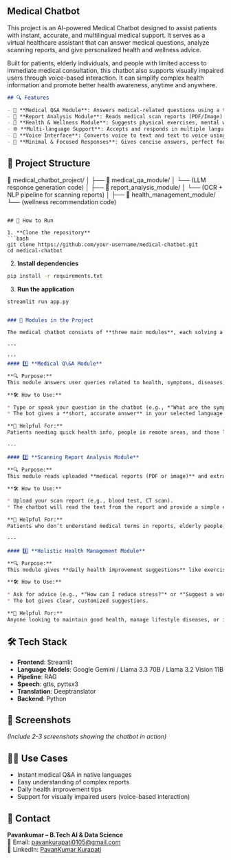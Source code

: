 ## Medical Chatbot
This project is an AI-powered Medical Chatbot designed to assist patients with instant, accurate, and multilingual medical support. It serves as a virtual healthcare assistant that can answer medical questions, analyze scanning reports, and give personalized health and wellness advice.

Built for patients, elderly individuals, and people with limited access to immediate medical consultation, this chatbot also supports visually impaired users through voice-based interaction. It can simplify complex health information and promote better health awareness, anytime and anywhere.

```markdown
## 🔍 Features

- 🧠 **Medical Q&A Module**: Answers medical-related questions using a trained LLM and using RAG Pipeline.
- 📄 **Report Analysis Module**: Reads medical scan reports (PDF/Image) and provides key insights finetuned LLM.
- 🌿 **Health & Wellness Module**: Suggests physical exercises, mental wellness tips, and health management advice.
- 🌐 **Multi-language Support**: Accepts and responds in multiple languages.
- 🎤 **Voice Interface**: Converts voice to text and text to voice using Speech-to-Text and Text-to-Speech.
- 💬 **Minimal & Focused Responses**: Gives concise answers, perfect for real-time assistance.

```

## 🧱 Project Structure

📁 medical\_chatbot\_project/
│
├── 📁 medical\_qa\_module/
│   └── (LLM response generation code)
│
├── 📁 report\_analysis\_module/
│   └── (OCR + NLP pipeline for scanning reports)
│
├── 📁 health\_management\_module/
    └── (wellness recommendation code)


````

## 🚀 How to Run

1. **Clone the repository**
```bash
git clone https://github.com/your-username/medical-chatbot.git
cd medical-chatbot
````

2. **Install dependencies**

```bash
pip install -r requirements.txt
```

3. **Run the application**

```bash
streamlit run app.py
```

```markdown

### 🧩 Modules in the Project

The medical chatbot consists of **three main modules**, each solving a specific problem in healthcare assistance:

---

'''
#### 1️⃣ **Medical Q\&A Module**

**🔍 Purpose:**
This module answers user queries related to health, symptoms, diseases, and general medical knowledge. It uses a Language Model (LLM) trained or prompted on medical data.

**🛠️ How to Use:**

* Type or speak your question in the chatbot (e.g., *"What are the symptoms of diabetes?"*)
* The bot gives a **short, accurate answer** in your selected language.

**👥 Helpful For:**
Patients needing quick health info, people in remote areas, and those looking for trustworthy answers without searching online.

---

#### 2️⃣ **Scanning Report Analysis Module**

**🔍 Purpose:**
This module reads uploaded **medical reports (PDF or image)** and extracts important details. It uses OCR (Optical Character Recognition) to read text and NLP to interpret it.

**🛠️ How to Use:**

* Upload your scan report (e.g., blood test, CT scan).
* The chatbot will read the text from the report and provide a simple explanation of key findings (e.g., *"Your hemoglobin level is slightly low. It may indicate anemia."*).

**👥 Helpful For:**
Patients who don’t understand medical terms in reports, elderly people, and those who want a second opinion in plain language.

---

#### 3️⃣ **Holistic Health Management Module**

**🔍 Purpose:**
This module gives **daily health improvement suggestions** like exercises, mental health tips, sleep routines, and food habits based on user needs or health conditions.

**🛠️ How to Use:**

* Ask for advice (e.g., *"How can I reduce stress?"* or *"Suggest a workout plan for weight loss"*)
* The bot gives clear, customized suggestions.

**👥 Helpful For:**
Anyone looking to maintain good health, manage lifestyle diseases, or improve physical and mental well-being.

```


## 🛠️ Tech Stack

* **Frontend**: Streamlit
* **Language Models**: Google Gemini / Llama 3.3 70B / Llama 3.2 Vision 11B
* **Pipeline**: RAG
* **Speech**: gtts, pyttsx3
* **Translation**: Deeptranslator
* **Backend**: Python

## 📸 Screenshots

*(Include 2-3 screenshots showing the chatbot in action)*

## 👨‍⚕️ Use Cases

* Instant medical Q\&A in native languages
* Easy understanding of complex reports
* Daily health improvement tips
* Support for visually impaired users (voice-based interaction)

## 🤝 Contact

**Pavankumar – B.Tech AI & Data Science**  
📧 Email: [pavankurapati0105@gmail.com](mailto:pavankurapati0105@gmail.com)  
🔗 LinkedIn: [PavanKumar Kurapati](https://www.linkedin.com/in/pavankumar-kurapati/)


